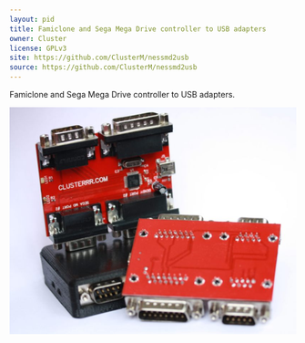 ```yaml
---
layout: pid
title: Famiclone and Sega Mega Drive controller to USB adapters
owner: Cluster
license: GPLv3
site: https://github.com/ClusterM/nessmd2usb
source: https://github.com/ClusterM/nessmd2usb
---
```

Famiclone and Sega Mega Drive controller to USB adapters.

![NESSMD2USB](https://github.com/ClusterM/nessmd2usb/raw/master/images/photo.jpg)

